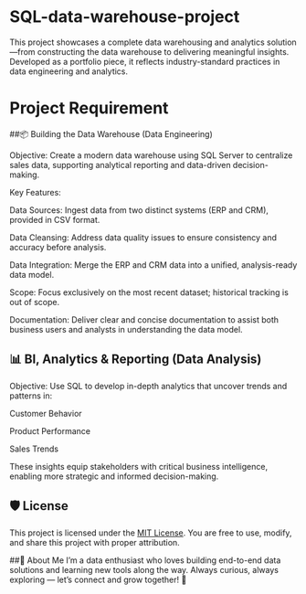# SQL-data-warehouse-project
This project showcases a complete data warehousing and analytics solution—from constructing the data warehouse to delivering meaningful insights. Developed as a portfolio piece, it reflects industry-standard practices in data engineering and analytics.

# Project Requirement
##📦 Building the Data Warehouse (Data Engineering)

Objective:
Create a modern data warehouse using SQL Server to centralize sales data, supporting analytical reporting and data-driven decision-making.

Key Features:

Data Sources: Ingest data from two distinct systems (ERP and CRM), provided in CSV format.

Data Cleansing: Address data quality issues to ensure consistency and accuracy before analysis.

Data Integration: Merge the ERP and CRM data into a unified, analysis-ready data model.

Scope: Focus exclusively on the most recent dataset; historical tracking is out of scope.

Documentation: Deliver clear and concise documentation to assist both business users and analysts in understanding the data model.

## 📊 BI, Analytics & Reporting (Data Analysis)
Objective:
Use SQL to develop in-depth analytics that uncover trends and patterns in:

Customer Behavior

Product Performance

Sales Trends

These insights equip stakeholders with critical business intelligence, enabling more strategic and informed decision-making.

## 🛡️ License

This project is licensed under the [MIT License](LICENSE). You are free to use, modify, and share this project with proper attribution.

##👋 About Me
I’m a data enthusiast who loves building end-to-end data solutions and learning new tools along the way. Always curious, always exploring — let’s connect and grow together! 🚀


